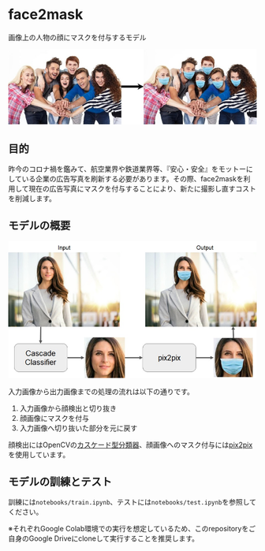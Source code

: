 # face2mask
画像上の人物の顔にマスクを付与するモデル

![face2mask](https://github.com/varus1234/face2mask-2/blob/master/imgs/face2mask.jpg)

## 目的
昨今のコロナ禍を鑑みて、航空業界や鉄道業界等、『安心・安全』をモットーにしている企業の広告写真を刷新する必要があります。その際、face2maskを利用して現在の広告写真にマスクを付与することにより、新たに撮影し直すコストを削減します。

## モデルの概要
![gaiyou](https://github.com/varus1234/face2mask-2/blob/master/imgs/gaiyou.jpg)

入力画像から出力画像までの処理の流れは以下の通りです。
1. 入力画像から顔検出と切り抜き
2. 顔画像にマスクを付与
3. 入力画像へ切り抜いた部分を元に戻す

顔検出にはOpenCVの[カスケード型分類器](https://note.nkmk.me/python-opencv-face-detection-haar-cascade/)、顔画像へのマスク付与には[pix2pix](https://github.com/junyanz/pytorch-CycleGAN-and-pix2pix)を使用しています。

## モデルの訓練とテスト
訓練には`notebooks/train.ipynb`、テストには`notebooks/test.ipynb`を参照してください。
  
※それぞれGoogle Colab環境での実行を想定しているため、このrepositoryをご自身のGoogle Driveにcloneして実行することを推奨します。
